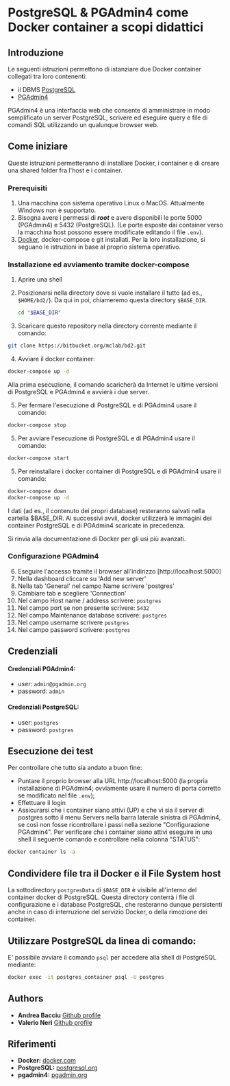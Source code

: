 # PostgreSQL & PGAdmin4 come Docker container a scopi didattici

## Introduzione
Le seguenti istruzioni permettono di istanziare due Docker container collegati tra loro contenenti: 

* il DBMS [PostgreSQL](https://www.postgresql.org/)
* [PGAdmin4](https://www.pgadmin.org/)

PGAdmin4 è una interfaccia web che consente di amministrare in modo semplificato un server PostgreSQL, scrivere ed eseguire query e file di comandi SQL utilizzando un qualunque browser web.

## Come iniziare
Queste istruzioni permetteranno di installare Docker, i container e di creare una shared folder fra l'host e i container.

### Prerequisiti
1. Una macchina con sistema operativo Linux o MacOS. Attualmente Windows non è supportato.
2. Bisogna avere i permessi di ***root*** e avere disponibili le porte 5000 (PGAdmin4) e 5432 (PostgreSQL). (Le porte esposte dai container verso la macchina host possono essere modificate editando il file `.env`).
3. [Docker](https://www.docker.com/), docker-compose e git installati. Per la loro installazione, si seguano le istruzioni in base al proprio sistema operativo.

### Installazione ed avviamento tramite docker-compose
1. Aprire una shell
2. Posizionarsi nella directory dove si vuole installare il tutto (ad es., `$HOME/bd2/`). Da qui in poi, chiameremo questa directory `$BASE_DIR`.

      ```sh
      cd "$BASE_DIR"
      ```

3. Scaricare questo repository nella directory corrente mediante il comando:

```sh
git clone https://bitbucket.org/mclab/bd2.git
```

4. Avviare il docker container:

```sh
docker-compose up -d 
``` 

Alla prima esecuzione, il comando scaricherà da Internet le ultime versioni di PostgreSQL e PGAdmin4 e avvierà i due server. 

5. Per fermare l'esecuzione di PostgreSQL e di PGAdmin4 usare il comando:

```sh
docker-compose stop
``` 

5. Per avviare l'esecuzione di PostgreSQL e di PGAdmin4 usare il comando:

```sh
docker-compose start
``` 
    
5. Per reinstallare i docker container di PostgreSQL e di PGAdmin4 usare il comando:

```sh
docker-compose down
docker-compose up -d
``` 

I dati (ad es., il contenuto dei propri database) resteranno salvati nella cartella $BASE_DIR.
Ai successivi avvii, docker utilizzerà le immagini dei container PostgreSQL e di PGAdmin4 scaricate in precedenza.

Si rinvia alla documentazione di Docker per gli usi più avanzati.

### Configurazione PGAdmin4
6. Eseguire l'accesso tramite il browser all'indirizzo [http://localhost:5000]
7. Nella dashboard cliccare su 'Add new server'
8. Nella tab 'General' nel campo Name scrivere 'postgres' 
9. Cambiare tab e scegliere 'Connection'
10. Nel campo Host name / address scrivere: `postgres`
11. Nel campo port se non presente scrivere: `5432`
12. Nel campo Maintenance database scrivere: `postgres`
13. Nel campo username scrivere `postgres`
13. Nel campo password scrivere: `postgres`

## Credenziali

#### Credenziali PGAdmin4:

* user: `admin@pgadmin.org`
* password: `admin`

#### Credenziali PostgreSQL:

* user: `postgres`
* password: `postgres`


## Esecuzione dei test

Per controllare che tutto sia andato a buon fine: 

* Puntare il proprio browser alla URL http://localhost:5000 (la propria installazione di PGAdmin4; ovviamente usare il numero di porta corretto se modificato nel file `.env`);
* Effettuare il login 
* Assicurarsi che i container siano attivi (UP) e che vi sia il server di postgres sotto il menu Servers nella barra laterale sinistra di PGAdmin4, se così non fosse ricontrollare i passi nella sezione "Configurazione PGAdmin4". Per verificare che i container siano attivi eseguire in una shell il seguente comando e controllare nella colonna "STATUS":

```sh
docker container ls -a
``` 

## Condividere file tra il Docker e il File System host
La sottodirectory `postgresData` di `$BASE_DIR` è visibile all'interno del container docker di PostgreSQL.
Questa directory conterrà i file di configurazione e i database PostgreSQL, che resteranno dunque persistenti anche in caso di interruzione del servizio Docker, o della rimozione dei container.

## Utilizzare PostgreSQL da linea di comando:
E' possibile avviare il comando `psql` per accedere alla shell di PostgreSQL mediante:
```sh
docker exec -it postgres_container psql -U postgres
``` 

## Authors

* **Andrea Bacciu**  [Github profile](https://github.com/andreabac3)
* **Valerio Neri**   [Github profile](https://github.com/selektion)

## Riferimenti
* **Docker:** [docker.com](https://www.docker.com/)
* **PostgreSQL:**  [postgresql.org](https://www.postgresql.org/)
* **pgadmin4:**  [pgadmin.org](https://www.pgadmin.org/)
